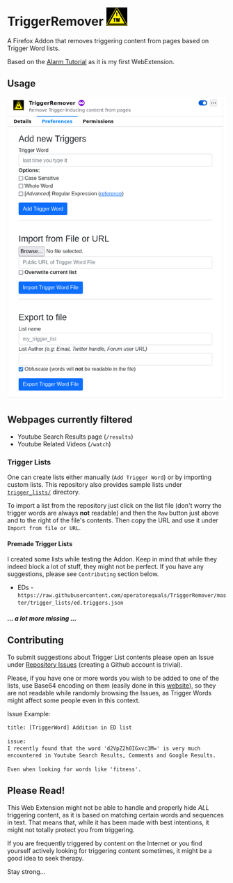 # TriggerRemover ![logo](https://raw.githubusercontent.com/operatorequals/TriggerRemover/master/assets/images/icon48.png)

A Firefox Addon that removes triggering content from pages based on Trigger Word lists.

Based on the [Alarm Tutorial](https://addons.mozilla.org/en-US/firefox/addon/personalized-alarms/) as it is my first WebExtension.

## Usage

![screenshot](https://raw.githubusercontent.com/operatorequals/TriggerRemover/master/img/screenshot-0-0-1.png)


## Webpages currently filtered
* Youtube Search Results page (`/results`)
* Youtube Related Videos (`/watch`)


### Trigger Lists

One can create lists either manually (`Add Trigger Word`) or by importing custom lists. This repository also provides sample lists under [`trigger_lists/`](https://github.com/operatorequals/TriggerRemover/tree/master/trigger_lists) directory.

To import a list from the repository just click on the list file (don't worry the trigger words are always **not** readable) and then the `Raw` button just above and to the right of the file's contents. Then copy the URL and use it under `Import from file or URL`.


#### Premade Trigger Lists

I created some lists while testing the Addon. Keep in mind that while they indeed block a lot of stuff, they might not be perfect. If you have any suggestions, please see `Contributing` section below.

* EDs - `https://raw.githubusercontent.com/operatorequals/TriggerRemover/master/trigger_lists/ed.triggers.json`


##### ... a lot more missing ...


## Contributing

To submit suggestions about Trigger List contents please open an Issue under [Repository Issues](https://github.com/operatorequals/TriggerRemover/issues) (creating a Github account is trivial).

Please, if you have one or more words you wish to be added to one of the lists, use Base64 encoding on them (easily done in this [website](https://www.base64encode.net/)), so they are not readable while randomly browsing the Issues, as Trigger Words might affect some people even in this context.

Issue Example:

```
title: [TriggerWord] Addition in ED list

issue:
I recently found that the word 'd2VpZ2h0IGxvc3M=' is very much encountered in Youtube Search Results, Comments and Google Results.

Even when looking for words like 'fitness'.
```



## Please Read!

This Web Extension might not be able to handle and properly hide *ALL* triggering content, as it is based on matching certain words and sequences in text. That means that, while it has been made with best intentions, it might not totally protect you from triggering.

If you are frequently triggered by content on the Internet or you find yourself actively looking for triggering content sometimes, it might be a good idea to seek therapy.

Stay strong...